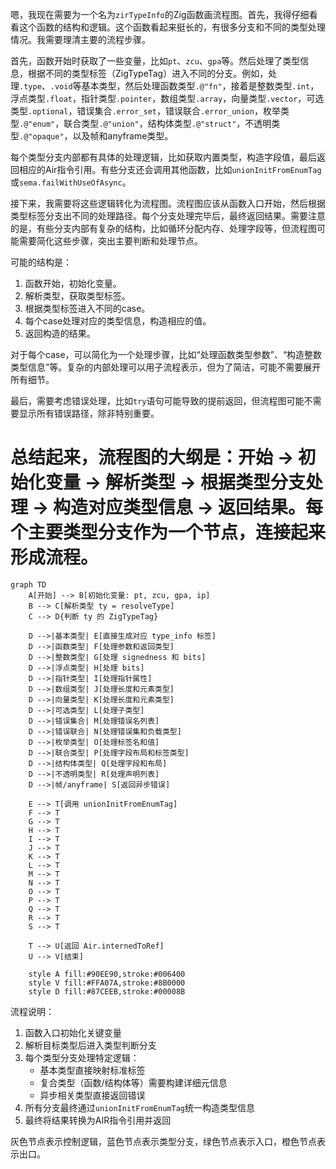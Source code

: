 嗯，我现在需要为一个名为`zirTypeInfo`的Zig函数画流程图。首先，我得仔细看看这个函数的结构和逻辑。这个函数看起来挺长的，有很多分支和不同的类型处理情况。我需要理清主要的流程步骤。

首先，函数开始时获取了一些变量，比如`pt`、`zcu`、`gpa`等。然后处理了类型信息，根据不同的类型标签（ZigTypeTag）进入不同的分支。例如，处理`.type`、`.void`等基本类型，然后处理函数类型`.@"fn"`，接着是整数类型`.int`，浮点类型`.float`，指针类型`.pointer`，数组类型`.array`，向量类型`.vector`，可选类型`.optional`，错误集合`.error_set`，错误联合`.error_union`，枚举类型`.@"enum"`，联合类型`.@"union"`，结构体类型`.@"struct"`，不透明类型`.@"opaque"`，以及帧和anyframe类型。

每个类型分支内部都有具体的处理逻辑，比如获取内置类型，构造字段值，最后返回相应的Air指令引用。有些分支还会调用其他函数，比如`unionInitFromEnumTag`或`sema.failWithUseOfAsync`。

接下来，我需要将这些逻辑转化为流程图。流程图应该从函数入口开始，然后根据类型标签分支出不同的处理路径。每个分支处理完毕后，最终返回结果。需要注意的是，有些分支内部有复杂的结构，比如循环分配内存、处理字段等，但流程图可能需要简化这些步骤，突出主要判断和处理节点。

可能的结构是：

1. 函数开始，初始化变量。
2. 解析类型，获取类型标签。
3. 根据类型标签进入不同的case。
4. 每个case处理对应的类型信息，构造相应的值。
5. 返回构造的结果。

对于每个case，可以简化为一个处理步骤，比如“处理函数类型参数”、“构造整数类型信息”等。复杂的内部处理可以用子流程表示，但为了简洁，可能不需要展开所有细节。

最后，需要考虑错误处理，比如`try`语句可能导致的提前返回，但流程图可能不需要显示所有错误路径，除非特别重要。

总结起来，流程图的大纲是：开始 -> 初始化变量 -> 解析类型 -> 根据类型分支处理 -> 构造对应类型信息 -> 返回结果。每个主要类型分支作为一个节点，连接起来形成流程。
================================================
```mermaid
graph TD
    A[开始] --> B[初始化变量: pt, zcu, gpa, ip]
    B --> C[解析类型 ty = resolveType]
    C --> D{判断 ty 的 ZigTypeTag}
    
    D -->|基本类型| E[直接生成对应 type_info 标签]
    D -->|函数类型| F[处理参数和返回类型]
    D -->|整数类型| G[处理 signedness 和 bits]
    D -->|浮点类型| H[处理 bits]
    D -->|指针类型| I[处理指针属性]
    D -->|数组类型| J[处理长度和元素类型]
    D -->|向量类型| K[处理长度和元素类型]
    D -->|可选类型| L[处理子类型]
    D -->|错误集合| M[处理错误名列表]
    D -->|错误联合| N[处理错误集和负载类型]
    D -->|枚举类型| O[处理标签名和值]
    D -->|联合类型| P[处理字段布局和标签类型]
    D -->|结构体类型| Q[处理字段和布局]
    D -->|不透明类型| R[处理声明列表]
    D -->|帧/anyframe| S[返回异步错误]
    
    E --> T[调用 unionInitFromEnumTag]
    F --> T
    G --> T
    H --> T
    I --> T
    J --> T
    K --> T
    L --> T
    M --> T
    N --> T
    O --> T
    P --> T
    Q --> T
    R --> T
    S --> T
    
    T --> U[返回 Air.internedToRef]
    U --> V[结束]
    
    style A fill:#90EE90,stroke:#006400
    style V fill:#FFA07A,stroke:#8B0000
    style D fill:#87CEEB,stroke:#00008B
``` 

流程说明：
1. 函数入口初始化关键变量
2. 解析目标类型后进入类型判断分支
3. 每个类型分支处理特定逻辑：
   - 基本类型直接映射标准标签
   - 复合类型（函数/结构体等）需要构建详细元信息
   - 异步相关类型直接返回错误
4. 所有分支最终通过`unionInitFromEnumTag`统一构造类型信息
5. 最终将结果转换为AIR指令引用并返回

灰色节点表示控制逻辑，蓝色节点表示类型分支，绿色节点表示入口，橙色节点表示出口。